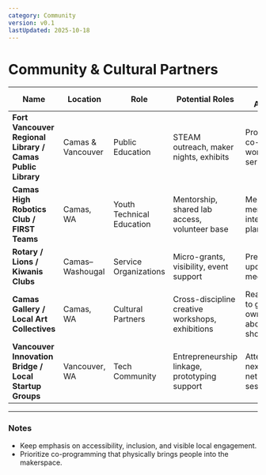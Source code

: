 ```yaml
---
category: Community
version: v0.1
lastUpdated: 2025-10-18
---
```


# Community & Cultural Partners

| Name | Location | Role | Potential Roles | Next Action | Priority |
|------|-----------|------|-----------------|--------------|-----------|
| **Fort Vancouver Regional Library / Camas Public Library** | Camas & Vancouver | Public Education | STEAM outreach, maker nights, exhibits | Propose co-hosted workshop series | 🔴 High |
| **Camas High Robotics Club / FIRST Teams** | Camas, WA | Youth Technical Education | Mentorship, shared lab access, volunteer base | Meet team mentor for integration plan | 🔴 High |
| **Rotary / Lions / Kiwanis Clubs** | Camas–Washougal | Service Organizations | Micro-grants, visibility, event support | Present at upcoming meeting | 🟠 Medium |
| **Camas Gallery / Local Art Collectives** | Camas, WA | Cultural Partners | Cross-discipline creative workshops, exhibitions | Reach out to gallery owner about co-show | 🟢 Low |
| **Vancouver Innovation Bridge / Local Startup Groups** | Vancouver, WA | Tech Community | Entrepreneurship linkage, prototyping support | Attend next networking session | 🟢 Low |

---

### Notes
- Keep emphasis on accessibility, inclusion, and visible local engagement.  
- Prioritize co-programming that physically brings people into the makerspace.  
